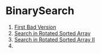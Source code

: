 # BinarySearch
1. [First Bad Version](https://leetcode.com/problems/first-bad-version/description/)
2. [Search in Rotated Sorted Array](https://leetcode.com/problems/search-in-rotated-sorted-array/description/)
3. [Search in Rotated Sorted Array II](https://leetcode.com/problems/search-in-rotated-sorted-array-ii/description/)
4. 
